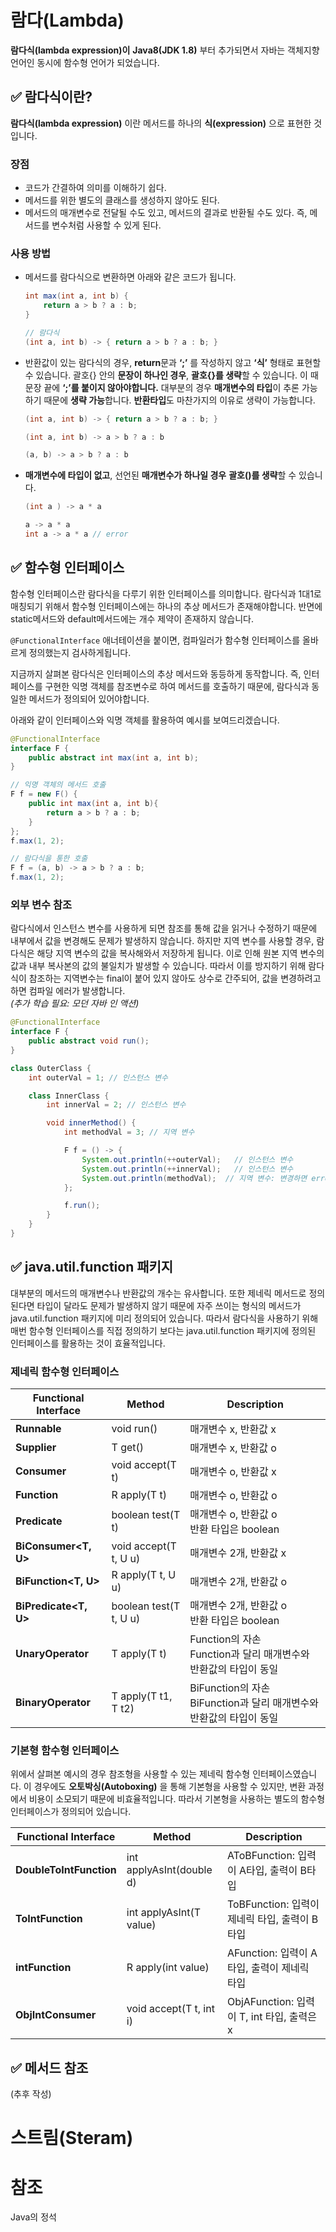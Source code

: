 # 람다(Lambda)

**람다식(lambda expression)이** **Java8(JDK 1.8)** 부터 추가되면서 자바는 객체지향 언어인 동시에 함수형 언어가 되었습니다.

## ✅ 람다식이란?

**람다식(lambda expression)** 이란 메서드를 하나의 **식(expression)** 으로 표현한 것입니다.

### 장점

- 코드가 간결하여 의미를 이해하기 쉽다.
- 메서드를 위한 별도의 클래스를 생성하지 않아도 된다.
- 메서드의 매개변수로 전달될 수도 있고, 메서드의 결과로 반환될 수도 있다.
  즉, 메서드를 변수처럼 사용할 수 있게 된다.

### 사용 방법

- 메서드를 람다식으로 변환하면 아래와 같은 코드가 됩니다.

    ```java
    int max(int a, int b) {
    	return a > b ? a : b;
    }
    
    // 람다식
    (int a, int b) -> { return a > b ? a : b; }
    ```


- 반환값이 있는 람다식의 경우, **return**문과 **‘;’** 를 작성하지 않고 **‘식’** 형태로 표현할 수 있습니다.
  괄호{} 안의 **문장이 하나인 경우**, **괄호{}를 생략**할 수 있습니다. 이 때 문장 끝에 **‘;’를 붙이지 않아야합니다.**
  대부분의 경우 **매개변수의 타입**이 추론 가능하기 때문에 **생략 가능**합니다. **반환타입**도 마찬가지의 이유로 생략이 가능합니다.

    ```java
    (int a, int b) -> { return a > b ? a : b; }
    
    (int a, int b) -> a > b ? a : b
    
    (a, b) -> a > b ? a : b
    ```


- **매개변수에 타입이 없고**, 선언된 **매개변수가 하나일 경우** **괄호()를 생략**할 수 있습니다.

    ```java
    (int a ) -> a * a
    
    a -> a * a
    int a -> a * a // error
    ```


## ✅ 함수형 인터페이스

함수형 인터페이스란 람다식을 다루기 위한 인터페이스를 의미합니다.
람다식과 1대1로 매칭되기 위해서 함수형 인터페이스에는 하나의 추상 메서드가 존재해야합니다. 반면에 static메서드와 default메서드에는 개수 제약이 존재하지 않습니다.

`@FunctionalInterface` 애너테이션을 붙이면, 컴파일러가 함수형 인터페이스를 올바르게 정의했는지 검사하게됩니다.

지금까지 살펴본 람다식은 인터페이스의 추상 메서드와 동등하게 동작합니다.
즉, 인터페이스를 구현한 익명 객체를 참조변수로 하여 메서드를 호출하기 때문에, 람다식과 동일한 메서드가 정의되어 있어야합니다.

아래와 같이 인터페이스와 익명 객체를 활용하여 예시를 보여드리겠습니다.

```java
@FunctionalInterface
interface F {
    public abstract int max(int a, int b);
}

// 익명 객체의 메서드 호출
F f = new F() {
    public int max(int a, int b){
        return a > b ? a : b;
    }
};
f.max(1, 2);

// 람다식을 통한 호출
F f = (a, b) -> a > b ? a : b;
f.max(1, 2);
```

### 외부 변수 참조

람다식에서 인스턴스 변수를 사용하게 되면 참조를 통해 값을 읽거나 수정하기 때문에 내부에서 값을 변경해도 문제가 발생하지 않습니다.
하지만 지역 변수를 사용할 경우, 람다식은 해당 지역 변수의 값을 복사해와서 저장하게 됩니다. 이로 인해 원본 지역 변수의 값과 내부 복사본의 값의 불일치가 발생할 수 있습니다. 따라서 이를 방지하기 위해 람다식이 참조하는 지역변수는 final이 붙어 있지 않아도 상수로 간주되어, 값을 변경하려고 하면 컴파일 에러가 발생합니다.
<br>*(추가 학습 필요: 모던 자바 인 액션)*

```java
@FunctionalInterface
interface F {
    public abstract void run();
}

class OuterClass {
    int outerVal = 1; // 인스턴스 변수

    class InnerClass {
        int innerVal = 2; // 인스턴스 변수

        void innerMethod() {
            int methodVal = 3; // 지역 변수

            F f = () -> {
                System.out.println(++outerVal);   // 인스턴스 변수
                System.out.println(++innerVal);   // 인스턴스 변수
                System.out.println(methodVal);  // 지역 변수: 변경하면 error
            };

            f.run();
        }
    }
}
```

## ✅ java.util.function 패키지

대부분의 메서드의 매개변수나 반환값의 개수는 유사합니다. 또한 제네릭 메서드로 정의된다면 타입이 달라도 문제가 발생하지 않기 때문에 자주 쓰이는 형식의 메서드가 java.util.function 패키지에 미리 정의되어 있습니다.
따라서 람다식을 사용하기 위해 매번 함수형 인터페이스를 직접 정의하기 보다는 java.util.function 패키지에 정의된 인터페이스를 활용하는 것이 효율적입니다.

### 제네릭 함수형 인터페이스

| Functional Interface | Method | Description                                                                            |
| --- | --- |----------------------------------------------------------------------------------------|
| **Runnable** | void run() | 매개변수 x, 반환값 x                                                                          |
| **Supplier<T>** | T get() | 매개변수 x, 반환값 o                                                                          |
| **Consumer<T>** | void accept(T t) | 매개변수 o, 반환값 x                                                                          |
| **Function<T>** | R apply(T t) | 매개변수 o, 반환값 o                                                                          |
| **Predicate<T>** | boolean test(T t) | 매개변수 o, 반환값 o<br>반환 타입은 boolean                                                        |
| **BiConsumer<T, U>** | void accept(T t, U u) | 매개변수 2개, 반환값 x                                                                         |
| **BiFunction<T, U>** | R apply(T t, U u) | 매개변수 2개, 반환값 o                                                                         |
| **BiPredicate<T, U>** | boolean test(T t, U u) | 매개변수 2개, 반환값 o<br>반환 타입은 boolean                                    |
| **UnaryOperator<T>** | T apply(T t) | Function의 자손<br>Function과 달리 매개변수와 반환값의 타입이 동일 |
| **BinaryOperator<T>** | T apply(T t1, T t2) | BiFunction의 자손<br>BiFunction과 달리 매개변수와 반환값의 타입이 동일 |

### 기본형 함수형 인터페이스

위에서 살펴본 예시의 경우 참조형을 사용할 수 있는 제네릭 함수형 인터페이스였습니다. 이 경우에도 **오토박싱(Autoboxing)** 을 통해 기본형을 사용할 수 있지만, 변환 과정에서 비용이 소모되기 때문에 비효율적입니다.
따라서 기본형을 사용하는 별도의 함수형 인터페이스가 정의되어 있습니다.

| Functional Interface | Method | Description |
| --- | --- | --- |
| **DoubleToIntFunction** | int applyAsInt(double d) | AToBFunction: 입력이 A타입, 출력이 B타입 |
| **ToIntFunction<T>** | int applyAsInt(T value) | ToBFunction: 입력이 제네릭 타입, 출력이 B타입 |
| **intFunction<R>** | R apply(int value) | AFunction: 입력이 A타입, 출력이 제네릭 타입 |
| **ObjIntConsumer** | void accept(T t, int i) | ObjAFunction: 입력이 T, int 타입, 출력은 x |

## ✅ 메서드 참조

(추후 작성)

# 스트림(Steram)

# 참조

Java의 정석